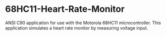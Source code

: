 # 68HC11-Heart-Rate-Monitor
ANSI C90 application for use with the Motorola 68HC11 microcontroller.
This application simulates a heart rate monitor by measuring voltage input.
